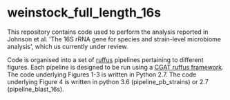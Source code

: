 # weinstock_full_length_16s

This repository contains code used to perform the analysis reported in Johnson et al. 
'The 16S rRNA gene for species and strain-level microbiome analysis', which us currently
under review.

Code is organised into a set of [ruffus](http://www.ruffus.org.uk/) pipelines pertaining
to different figures. Each pipeline is designed to be run using a
[CGAT ruffus framework](https://github.com/cgat-developers/ruffus). The code
underlying Figures 1-3 is written in Python 2.7. The code underlying Figure 4 is written
in python 3.6 (pipeline_pb_strains) or 2.7 (pipeline_blast_16s).





